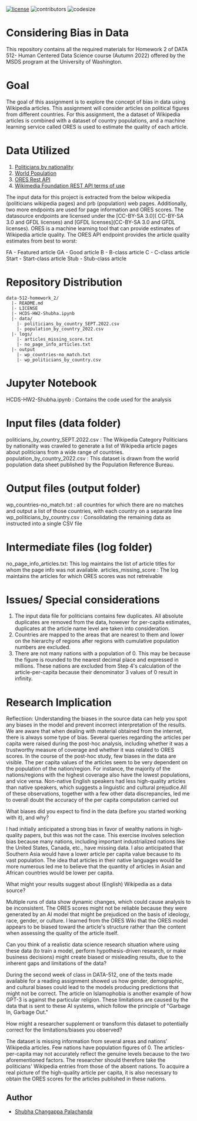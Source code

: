 [![license](https://img.shields.io/github/license/DAVFoundation/captain-n3m0.svg?style=flat-square)](https://github.com/DAVFoundation/captain-n3m0/blob/master/LICENSE)
![contributors](https://img.shields.io/github/contributors/shubha8196/data-512-homework_1.svg) ![codesize](https://img.shields.io/github/languages/code-size/shubha8196/data-512-homework_1.svg)

# Considering Bias in Data
This repository contains all the required materials for Homework 2 of DATA 512- Human Centered Data Science course (Autumn 2022) offered by the MSDS program at the University of Washington.

# Goal
The goal of this assignment is to explore the concept of bias in data using Wikipedia articles. This assignment will consider articles on political figures from different countries. For this assignment, the a dataset of Wikipedia articles is combined with a dataset of country populations, and a machine learning service called ORES is used to estimate the quality of each article.

# Data Utilized

1. [Politicians by nationality](https://en.wikipedia.org/wiki/Category:Politicians_by_nationality)
2. [World Population](https://www.prb.org/international/indicator/population/table)
3. [ORES Rest API](https://www.mediawiki.org/wiki/ORES)
4. [Wikimedia Foundation REST API terms of use](https://www.mediawiki.org/wiki/Wikimedia_REST_API#Terms_and_conditions)

The input data for this project is extracted from the below wikipedia (politicians wikipedia pages) and prb (population) web pages. Additionally, two more endpoints are used for page information and ORES scores. The datasource endpoints are licensed under the [CC-BY-SA 3.0]( CC-BY-SA 3.0 and GFDL licenses) and [GFDL licenses](CC-BY-SA 3.0 and GFDL licenses). ORES is a machine learning tool that can provide estimates of Wikipedia article quality. The ORES API endpoint provides the article quality estimates from best to worst:

FA - Featured article
GA - Good article
B - B-class article
C - C-class article
Start - Start-class article
Stub - Stub-class article

# Repository Distribution

```
data-512-homework_2/
  |- README.md
  |- LICENSE
  |- HCDS-HW2-Shubha.ipynb
  |- data/
    |- politicians_by_country_SEPT.2022.csv
    |- population_by_country_2022.csv
  |- logs/
    |- articles_missing_score.txt
    |- no_page_info_articles.txt
  |- output
    |- wp_countries-no_match.txt
    |- wp_politicians_by_country.csv
```

# Jupyter Notebook
HCDS-HW2-Shubha.ipynb : Contains the code used for the analysis

# Input files (data folder)
politicians_by_country_SEPT.2022.csv : The Wikipedia Category Politicians by nationality was crawled to generate a list of Wikipedia article pages about politicians from a wide range of countries.
population_by_country_2022.csv : This dataset is drawn from the world population data sheet published by the Population Reference Bureau.

# Output files (output folder)
wp_countries-no_match.txt : all countries for which there are no matches and output a list of those countries, with each country on a separate line
wp_politicians_by_country.csv : Consolidating the remaining data as instructed into a single CSV file

# Intermediate files (log folder)

no_page_info_articles.txt: This log maintains the list of article titles for whom the page info was not available.
articles_missing_score : The log maintains the articles for which ORES scores was not retreivable


# Issues/ Special considerations

1. The input data file for politicians contains few duplicates. All absolute duplicates are removed from the data, however for per-capita estimates, duplicates at the article name level are taken into consideration.
2. Countries are mapped to the areas that are nearest to them and lower on the hierarchy of regions after regions with cumulative population numbers are excluded.
3. There are not many nations with a population of 0. This may be because the figure is rounded to the nearest decimal place and expressed in millions. These nations are excluded from Step 4's calculation of the article-per-capita because their denominator 3 values of 0 result in infinity.


# Research Implication

Reflectiion:
Understanding the biases in the source data can help you spot any biases in the model and prevent incorrect interpretation of the results. We are aware that when dealing with material obtained from the internet, there is always some type of bias. Several queries regarding the articles per capita were raised during the post-hoc analysis, including whether it was a trustworthy measure of coverage and whether it was related to ORES scores. In the course of the post-hoc study, few biases in the data are visible. The per capita values of the articles seem to be very dependent on the population of the nation/region. For instance, the majority of the nations/regions with the highest coverage also have the lowest populations, and vice versa. Non-native English speakers had less high-quality articles than native speakers, which suggests a linguistic and cultural prejudice.All of these observations, together with a few other data discrepancies, led me to overall doubt the accuracy of the per capita computation carried out


What biases did you expect to find in the data (before you started working with it), and why?

I had initially anticipated a strong bias in favor of wealthy nations in high-quality papers, but this was not the case. This exercise involves selection bias because many nations, including important industrialized nations like the United States, Canada, etc., have missing data. I also anticipated that Southern Asia would have a lower article per capita value because to its vast population. The idea that articles in their native languages would be more numerous led me to believe that the quantity of articles in Asian and African countries would be lower per capita.

What might your results suggest about (English) Wikipedia as a data source?

Multiple runs of data show dynamic changes, which could cause analysis to be inconsistent. The ORES scores might not be reliable because they were generated by an AI model that might be prejudiced on the basis of ideology, race, gender, or culture. I learned from the ORES Wiki that the ORES model appears to be biased toward the article's structure rather than the content when assessing the quality of the article itself.


Can you think of a realistic data science research situation where using these data (to train a model, perform hypothesis-driven research, or make business decisions) might create biased or misleading results, due to the inherent gaps and limitations of the data?

During the second week of class in DATA-512, one of the texts made available for a reading assignment showed us how gender, demographic, and cultural biases could lead to the models producing predictions that might not be correct. The article on Islamophobia is another example of how GPT-3 is against the particular religion. These limitations are caused by the data that is sent to these AI systems, which follow the principle of "Garbage In, Garbage Out."


How might a researcher supplement or transform this dataset to potentially correct for the limitations/biases you observed?

The dataset is missing information from several areas and nations' Wikipedia articles. Few nations have population figures of 0. The articles-per-capita may not accurately reflect the genuine levels because to the two aforementioned factors. The researcher should therefore take the politicians' Wikipedia entries from those of the absent nations. To acquire a real picture of the high-quality article per capita, it is also necessary to obtain the ORES scores for the articles published in these nations.

## Author
- [Shubha Changappa Palachanda](https://github.com/shubha8196)

